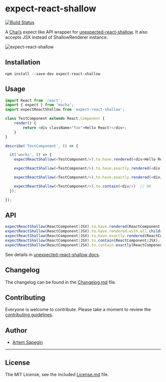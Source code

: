 # expect-react-shallow

[![Build Status](https://travis-ci.org/sapegin/expect-react-shallow.svg)](https://travis-ci.org/sapegin/expect-react-shallow)

A [Chai’s](http://chaijs.com) expect like API wrapper for [unexpected-react-shallow](https://github.com/bruderstein/unexpected-react-shallow). It also accepts JSX instead of ShallowRenderer instance.

![expect-react-shallow](https://s3.amazonaws.com/f.cl.ly/items/1M3a3B163l392G1N3v25/Screen%20Shot%202015-11-12%20at%2022.39.57.png)


## Installation

```shell
npm install --save-dev expect-react-shallow
```


## Usage

```js
import React from 'react';
import { expect } from 'mocha';
import expectReactShallow from 'expect-react-shallow';

class TestComponent extends React.Component {
	render() {
		return <div className="foo">Hello React!</div>;
	}
}

describe('TestComponent', () => {

  it('works', () => {
	expectReactShallow(<TestComponent/>).to.have.rendered(<div>Hello React!</div>);  // OK

	expectReactShallow(<TestComponent/>).to.have.exactly.rendered(<div className="foo">Hello React!</div>)  // OK

	expectReactShallow(<TestComponent/>).to.have.exactly.rendered(<div/>)  // Error

	expectReactShallow(<TestComponent/>).to.contain(<div/>)  // OK
  });

});
```


## API

```js
expectReactShallow(ReactComponent|JSX).to.have.rendered(ReactComponent|JSX);
expectReactShallow(ReactComponent|JSX).to.have.rendered.with.all.children(ReactComponent|JSX);
expectReactShallow(ReactComponent|JSX).to.have.exactly.rendered(ReactComponent|JSX);
expectReactShallow(ReactComponent|JSX).to.contain(ReactComponent|JSX);
expectReactShallow(ReactComponent|JSX).to.contain.exactly(ReactComponent|JSX);
```

See details in [unexpected-react-shallow docs](https://github.com/bruderstein/unexpected-react-shallow#assertions).


## Changelog

The changelog can be found in the [Changelog.md](Changelog.md) file.


## Contributing

Everyone is welcome to contribute. Please take a moment to review the [contributing guidelines](Contributing.md).


## Author

* [Artem Sapegin](http://sapegin.me)


---

## License

The MIT License, see the included [License.md](License.md) file.
